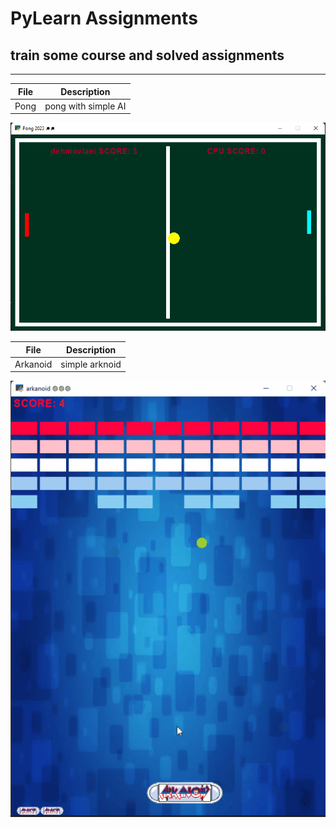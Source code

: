 # PyLearn Assignments
## train some course and solved assignments

---
| File | Description         |
|------|---------------------|
| Pong | pong with simple AI |
![concentric](../16/pong/pong.png)

| File     | Description    |
|----------|----------------|
| Arkanoid | simple arknoid |
![concentric](../16/arkanoid/arkanoid_game.png)